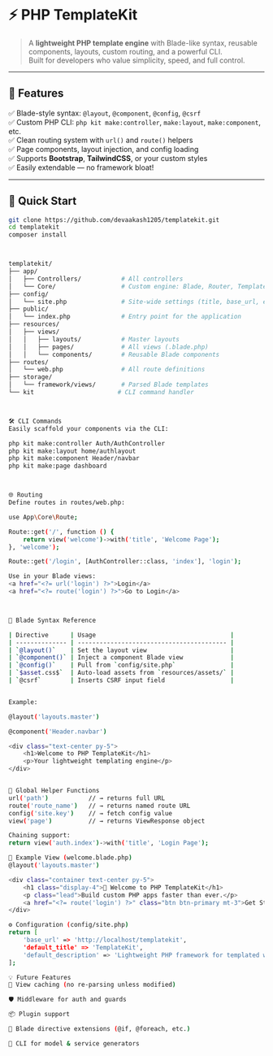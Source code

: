 # ⚡ PHP TemplateKit

> A **lightweight PHP template engine** with Blade-like syntax, reusable components, layouts, custom routing, and a powerful CLI.  
> Built for developers who value simplicity, speed, and full control.

---

## 🧩 Features

✅ Blade-style syntax: `@layout`, `@component`, `@config`, `@csrf`  
✅ Custom PHP CLI: `php kit make:controller`, `make:layout`, `make:component`, etc.  
✅ Clean routing system with `url()` and `route()` helpers  
✅ Page components, layout injection, and config loading  
✅ Supports **Bootstrap**, **TailwindCSS**, or your custom styles  
✅ Easily extendable — no framework bloat!

---

## 🚀 Quick Start

```bash
git clone https://github.com/devaakash1205/templatekit.git
cd templatekit
composer install



templatekit/
├── app/
│   ├── Controllers/           # All controllers
│   └── Core/                  # Custom engine: Blade, Router, Template, etc.
├── config/
│   └── site.php               # Site-wide settings (title, base_url, etc.)
├── public/
│   └── index.php              # Entry point for the application
├── resources/
│   ├── views/
│   │   ├── layouts/           # Master layouts
│   │   ├── pages/             # All views (.blade.php)
│   │   └── components/        # Reusable Blade components
├── routes/
│   └── web.php                # All route definitions
├── storage/
│   └── framework/views/       # Parsed Blade templates
└── kit                       # CLI command handler



🛠️ CLI Commands
Easily scaffold your components via the CLI:

php kit make:controller Auth/AuthController
php kit make:layout home/authlayout
php kit make:component Header/navbar
php kit make:page dashboard



🌐 Routing
Define routes in routes/web.php:

use App\Core\Route;

Route::get('/', function () {
    return view('welcome')->with('title', 'Welcome Page');
}, 'welcome');

Route::get('/login', [AuthController::class, 'index'], 'login');

Use in your Blade views:
<a href="<?= url('login') ?>">Login</a>
<a href="<?= route('login') ?>">Go to Login</a>



📄 Blade Syntax Reference

| Directive      | Usage                                     |
| -------------- | ----------------------------------------- |
| `@layout()`    | Set the layout view                       |
| `@component()` | Inject a component Blade view             |
| `@config()`    | Pull from `config/site.php`               |
| `$asset.css$`  | Auto-load assets from `resources/assets/` |
| `@csrf`        | Inserts CSRF input field                  |


Example:

@layout('layouts.master')

@component('Header.navbar')

<div class="text-center py-5">
    <h1>Welcome to PHP TemplateKit</h1>
    <p>Your lightweight templating engine</p>
</div>


🔧 Global Helper Functions
url('path')           // → returns full URL
route('route_name')   // → returns named route URL
config('site.key')    // → fetch config value
view('page')          // → returns ViewResponse object

Chaining support:
return view('auth.index')->with('title', 'Login Page');

🧠 Example View (welcome.blade.php)
@layout('layouts.master')

<div class="container text-center py-5">
    <h1 class="display-4">👋 Welcome to PHP TemplateKit</h1>
    <p class="lead">Build custom PHP apps faster than ever.</p>
    <a href="<?= route('login') ?>" class="btn btn-primary mt-3">Get Started</a>
</div>

⚙️ Configuration (config/site.php)
return [
    'base_url' => 'http://localhost/templatekit',
    'default_title' => 'TemplateKit',
    'default_description' => 'Lightweight PHP framework for templated websites',
];

💡 Future Features
🧠 View caching (no re-parsing unless modified)

🛡️ Middleware for auth and guards

📦 Plugin support

🎨 Blade directive extensions (@if, @foreach, etc.)

🧰 CLI for model & service generators
